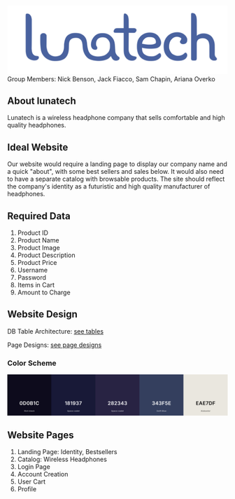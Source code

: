 ![lunatech](Logos/githublogo.png)
Group Members: Nick Benson, Jack Fiacco, Sam Chapin, Ariana Overko


## About lunatech
Lunatech is a wireless headphone company that sells comfortable and high quality headphones. 


## Ideal Website 
Our website would require a landing page to display our company name and a quick "about", with some best sellers and sales below. It would also need to have a separate catalog with browsable products. The site should reflect the company's identity as a futuristic and high quality manufacturer of headphones.


## Required Data
1) Product ID
2) Product Name
3) Product Image
4) Product Description
5) Product Price
6) Username
7) Password
8) Items in Cart
9) Amount to Charge


## Website Design
DB Table Architecture:
[see tables](db_tables.md)

Page Designs:
[see page designs](page_designs.md)

### Color Scheme
![Color Scheme](SiteAssets/color_scheme.png)


## Website Pages
1) Landing Page: Identity, Bestsellers
2) Catalog: Wireless Headphones
3) Login Page
4) Account Creation
5) User Cart
6) Profile